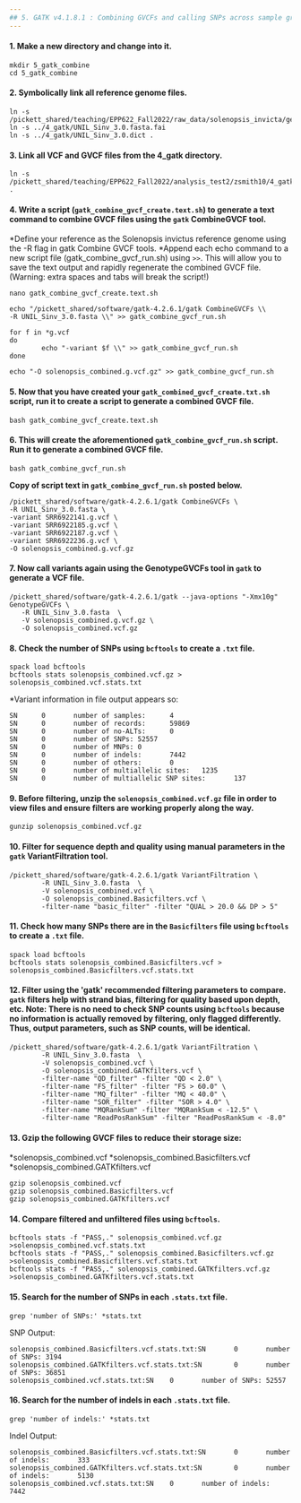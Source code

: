 ```yaml
---
## 5. GATK v4.1.8.1 : Combining GVCFs and calling SNPs across sample groups
---
```

#### 1. Make a new directory and change into it.
```
mkdir 5_gatk_combine
cd 5_gatk_combine
```

#### 2. Symbolically link all reference genome files.
```
ln -s /pickett_shared/teaching/EPP622_Fall2022/raw_data/solenopsis_invicta/genome/UNIL_Sinv_3.0.fasta
ln -s ../4_gatk/UNIL_Sinv_3.0.fasta.fai
ln -s ../4_gatk/UNIL_Sinv_3.0.dict .
```

#### 3. Link all VCF and GVCF files from the 4_gatk directory.
```
ln -s /pickett_shared/teaching/EPP622_Fall2022/analysis_test2/zsmith10/4_gatk/*vcf .
```

#### 4. Write a script (`gatk_combine_gvcf_create.text.sh`) to generate a text command to combine GVCF files using the `gatk` CombineGVCF tool. 
*Define your reference as the Solenopsis invictus reference genome using the -R flag in gatk Combine GVCF tools. 
*Append each echo command to a new script file (gatk_combine_gvcf_run.sh) using `>>`. This will allow you to save the text output and rapidly regenerate the combined GVCF file. (Warning: extra spaces and tabs will break the script!)

```
nano gatk_combine_gvcf_create.text.sh
```
```
echo "/pickett_shared/software/gatk-4.2.6.1/gatk CombineGVCFs \\
-R UNIL_Sinv_3.0.fasta \\" >> gatk_combine_gvcf_run.sh

for f in *g.vcf
do
        echo "-variant $f \\" >> gatk_combine_gvcf_run.sh
done

echo "-O solenopsis_combined.g.vcf.gz" >> gatk_combine_gvcf_run.sh

```

#### 5. Now that you have created your `gatk_combined_gvcf_create.txt.sh` script, run it to create a script to generate a combined GVCF file.
```
bash gatk_combine_gvcf_create.text.sh
```

#### 6. This will create the aforementioned `gatk_combine_gvcf_run.sh` script. Run it to generate a combined GVCF file.
```
bash gatk_combine_gvcf_run.sh
```
**Copy of script text in `gatk_combine_gvcf_run.sh` posted below.**
```
/pickett_shared/software/gatk-4.2.6.1/gatk CombineGVCFs \
-R UNIL_Sinv_3.0.fasta \
-variant SRR6922141.g.vcf \
-variant SRR6922185.g.vcf \
-variant SRR6922187.g.vcf \
-variant SRR6922236.g.vcf \
-O solenopsis_combined.g.vcf.gz
```

#### 7. Now call variants again using the GenotypeGVCFs tool in `gatk` to generate a VCF file.
```
/pickett_shared/software/gatk-4.2.6.1/gatk --java-options "-Xmx10g" GenotypeGVCFs \
   -R UNIL_Sinv_3.0.fasta  \
   -V solenopsis_combined.g.vcf.gz \
   -O solenopsis_combined.vcf.gz
```

#### 8. Check the number of SNPs using `bcftools` to create a `.txt` file.
```
spack load bcftools
bcftools stats solenopsis_combined.vcf.gz > solenopsis_combined.vcf.stats.txt
```
*Variant information in file output appears so:
```
SN      0       number of samples:      4
SN      0       number of records:      59869
SN      0       number of no-ALTs:      0
SN      0       number of SNPs: 52557
SN      0       number of MNPs: 0
SN      0       number of indels:       7442
SN      0       number of others:       0
SN      0       number of multiallelic sites:   1235
SN      0       number of multiallelic SNP sites:       137
```

#### 9. Before filtering, unzip the `solenopsis_combined.vcf.gz` file in order to view files and ensure filters are working properly along the way.
```
gunzip solenopsis_combined.vcf.gz
```

#### 10. Filter for sequence depth and quality using manual parameters in the `gatk` VariantFiltration tool.
```
/pickett_shared/software/gatk-4.2.6.1/gatk VariantFiltration \
        -R UNIL_Sinv_3.0.fasta  \
        -V solenopsis_combined.vcf \
        -O solenopsis_combined.Basicfilters.vcf \
        -filter-name "basic_filter" -filter "QUAL > 20.0 && DP > 5"
```

#### 11. Check how many SNPs there are in the `Basicfilters` file using `bcftools` to create a `.txt` file. 
```
spack load bcftools
bcftools stats solenopsis_combined.Basicfilters.vcf > solenopsis_combined.Basicfilters.vcf.stats.txt
```

#### 12. Filter using the 'gatk' recommended filtering parameters to compare. `gatk` filters help with strand bias, filtering for quality based upon depth, etc. Note: There is no need to check SNP counts using `bcftools` because no information is actually removed by filtering, only flagged differently. Thus, output parameters, such as SNP counts, will be identical.
```
/pickett_shared/software/gatk-4.2.6.1/gatk VariantFiltration \
        -R UNIL_Sinv_3.0.fasta  \
        -V solenopsis_combined.vcf \
        -O solenopsis_combined.GATKfilters.vcf \
        -filter-name "QD_filter" -filter "QD < 2.0" \
        -filter-name "FS_filter" -filter "FS > 60.0" \
        -filter-name "MQ_filter" -filter "MQ < 40.0" \
        -filter-name "SOR_filter" -filter "SOR > 4.0" \
        -filter-name "MQRankSum" -filter "MQRankSum < -12.5" \
        -filter-name "ReadPosRankSum" -filter "ReadPosRankSum < -8.0" 
```
#### 13. Gzip the following GVCF files to reduce their storage size:
*solenopsis_combined.vcf 
*solenopsis_combined.Basicfilters.vcf 
*solenopsis_combined.GATKfilters.vcf 
```
gzip solenopsis_combined.vcf
gzip solenopsis_combined.Basicfilters.vcf
gzip solenopsis_combined.GATKfilters.vcf
```

#### 14. Compare filtered and unfiltered files using `bcftools`.
```
bcftools stats -f "PASS,." solenopsis_combined.vcf.gz >solenopsis_combined.vcf.stats.txt
bcftools stats -f "PASS,." solenopsis_combined.Basicfilters.vcf.gz >solenopsis_combined.Basicfilters.vcf.stats.txt
bcftools stats -f "PASS,." solenopsis_combined.GATKfilters.vcf.gz >solenopsis_combined.GATKfilters.vcf.stats.txt
```

#### 15. Search for the number of SNPs in each `.stats.txt` file.
```
grep 'number of SNPs:' *stats.txt
```
SNP Output:
```
solenopsis_combined.Basicfilters.vcf.stats.txt:SN       0       number of SNPs: 3194
solenopsis_combined.GATKfilters.vcf.stats.txt:SN        0       number of SNPs: 36851
solenopsis_combined.vcf.stats.txt:SN    0       number of SNPs: 52557
```

#### 16. Search for the number of indels in each `.stats.txt` file.
```
grep 'number of indels:' *stats.txt
```
Indel Output:
```
solenopsis_combined.Basicfilters.vcf.stats.txt:SN       0       number of indels:       333
solenopsis_combined.GATKfilters.vcf.stats.txt:SN        0       number of indels:       5130
solenopsis_combined.vcf.stats.txt:SN    0       number of indels:       7442
```
